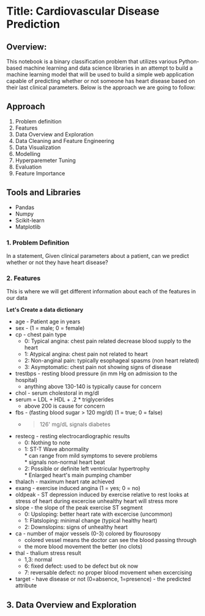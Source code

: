 # **Title:** Cardiovascular Disease Prediction

## **Overview:**
This notebook is a binary classification problem that utilizes various Python-based machine learning and data science libraries in an attempt to build a machine learning model that will be used to build a simple web application capable of predicting whether or not someone has heart disease based on their last clinical parameters. Below is the approach we are going to follow:

## Approach
1. Problem definition
2. Features
3. Data Overview and Exploration
4. Data Cleaning and Feature Engineering
5. Data Visualization
6. Modelling
7. Hyperparemeter Tuning
8. Evaluation
9. Feature Importance

## Tools and Libraries
- Pandas
- Numpy
- Scikit-learn
- Matplotlib


### 1. Problem Definition
In a statement,
Given clinical parameters about a patient, can we predict whether or not they have heart disease?

### 2. Features
This is where we will get different information about each of the features in our data

**Let's Create a data dictionary**

- age - Patient age in years  <br/>
- sex - (1 = male; 0 = female) <br/>
- cp - chest pain type <br/>
   * 0: Typical angina: chest pain related decrease blood supply to the heart <br/>
   * 1: Atypical angina: chest pain not related to heart <br/>
   * 2: Non-anginal pain: typically esophageal spasms (non heart related) <br/>
   * 3: Asymptomatic: chest pain not showing signs of disease <br/>
- trestbps - resting blood pressure (in mm Hg on admission to the hospital) <br/> 
   * anything above 130-140 is typically cause for concern <br/>
- chol - serum cholestoral in mg/dl <br/>
- serum = LDL + HDL + .2 * triglycerides <br/>
   * above 200 is cause for concern <br/>
- fbs - (fasting blood sugar > 120 mg/dl) (1 = true; 0 = false) <br/>
   * >126' mg/dL signals diabetes <br/>
- restecg - resting electrocardiographic results <br/>
   * 0: Nothing to note <br/>
   * 1: ST-T Wave abnormality <br/>
         * can range from mild symptoms to severe problems <br/>
         * signals non-normal heart beat <br/>
   * 2: Possible or definite left ventricular hypertrophy <br/>
         * Enlarged heart's main pumping chamber <br/>
- thalach - maximum heart rate achieved <br/>
- exang - exercise induced angina (1 = yes; 0 = no) <br/>
- oldpeak - ST depression induced by exercise relative to rest looks at stress of heart during excercise unhealthy heart will stress more <br/>
- slope - the slope of the peak exercise ST segment <br/>
  * 0: Upsloping: better heart rate with excercise (uncommon) <br/>
  * 1: Flatsloping: minimal change (typical healthy heart) <br/>
  * 2: Downslopins: signs of unhealthy heart <br/>
- ca - number of major vessels (0-3) colored by flourosopy <br/>
  * colored vessel means the doctor can see the blood passing through <br/>
  * the more blood movement the better (no clots) <br/>
- thal - thalium stress result <br/>
  * 1,3: normal <br/>
  * 6: fixed defect: used to be defect but ok now <br/>
  * 7: reversable defect: no proper blood movement when excercising <br/>
- target - have disease or not (0=absence, 1=presence) - the predicted attribute <br/>

## 3. Data Overview and Exploration

